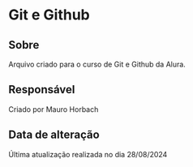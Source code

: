 # Git e Github

## Sobre

Arquivo criado para o curso de Git e Github da Alura.

## Responsável

Criado por Mauro Horbach

## Data de alteração

Última atualização realizada no dia 28/08/2024